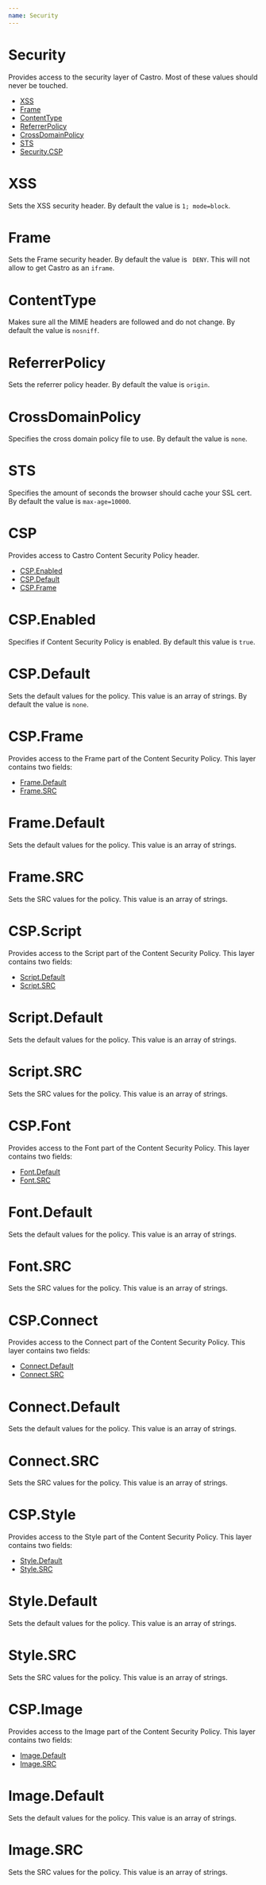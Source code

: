 ```yaml
---
name: Security
---
```


# Security

Provides access to the security layer of Castro. Most of these values should never be touched.

- [XSS](#xss)
- [Frame](#frame)
- [ContentType](#contenttype)
- [ReferrerPolicy](#referrerpolicy)
- [CrossDomainPolicy](#crossdomainpolicy)
- [STS](#sts)
- [Security.CSP](#csp)

# XSS

Sets the XSS security header. By default the value is `1; mode=block`.

# Frame

Sets the Frame security header. By default the value is ` DENY`. This will not allow to get Castro as an `iframe`.

# ContentType

Makes sure all the MIME headers are followed and do not change. By default the value is `nosniff`.

# ReferrerPolicy

Sets the referrer policy header. By default the value is `origin`.

# CrossDomainPolicy

Specifies the cross domain policy file to use. By default the value is `none`.

# STS

Specifies the amount of seconds the browser should cache your SSL cert. By default the value is `max-age=10000`.

# CSP

Provides access to Castro Content Security Policy header.

- [CSP.Enabled](#csp.enabled)
- [CSP.Default](#csp.default)
- [CSP.Frame](#csp.frame)

# CSP.Enabled

Specifies if Content Security Policy is enabled. By default this value is `true`.

# CSP.Default

Sets the default values for the policy. This value is an array of strings. By default the value is `none`.

# CSP.Frame

Provides access to the Frame part of the Content Security Policy. This layer contains two fields:

- [Frame.Default](#frame.default)
- [Frame.SRC](#frame.src)

# Frame.Default

Sets the default values for the policy. This value is an array of strings.

# Frame.SRC

Sets the SRC values for the policy. This value is an array of strings.

# CSP.Script

Provides access to the Script part of the Content Security Policy. This layer contains two fields:

- [Script.Default](#script.default)
- [Script.SRC](#script.src)

# Script.Default

Sets the default values for the policy. This value is an array of strings.

# Script.SRC

Sets the SRC values for the policy. This value is an array of strings.

# CSP.Font

Provides access to the Font part of the Content Security Policy. This layer contains two fields:

- [Font.Default](#font.default)
- [Font.SRC](#font.src)

# Font.Default

Sets the default values for the policy. This value is an array of strings.

# Font.SRC

Sets the SRC values for the policy. This value is an array of strings.
 
# CSP.Connect

Provides access to the Connect part of the Content Security Policy. This layer contains two fields:

- [Connect.Default](#connect.default)
- [Connect.SRC](#connect.src)

# Connect.Default

Sets the default values for the policy. This value is an array of strings.

# Connect.SRC

Sets the SRC values for the policy. This value is an array of strings.

# CSP.Style

Provides access to the Style part of the Content Security Policy. This layer contains two fields:

- [Style.Default](#style.default)
- [Style.SRC](#style.src)

# Style.Default

Sets the default values for the policy. This value is an array of strings.

# Style.SRC

Sets the SRC values for the policy. This value is an array of strings.

# CSP.Image

Provides access to the Image part of the Content Security Policy. This layer contains two fields:

- [Image.Default](#image.default)
- [Image.SRC](#image.src)

# Image.Default

Sets the default values for the policy. This value is an array of strings.

# Image.SRC

Sets the SRC values for the policy. This value is an array of strings.